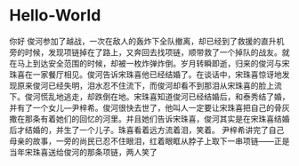 # Hello-World
你好
    俊河参加了越战，一次在敌人的轰炸下全队撤离，却已经到了救援的直升机旁的时候，发现项链掉在了路上，又奔回去找项链，顺带救了一个掉队的战友。就在马上到达安全范围的时候，却被一枚炸弹炸倒。岁月转瞬即逝，归来的俊河与宋珠喜在一家餐厅相见。俊河告诉宋珠喜他已经结婚了。在谈话中，宋珠喜惊讶地发现原来俊河已经失明，泪水忍不住流下，而俊河却看不到那泪从宋珠喜的脸上流下。俊河慌乱地逃走，却跌倒在地。宋珠喜知道俊河已经结婚后，和泰秀结了婚，并有了一个女儿—尹梓希。俊河很快去世了，他叫人一定要让宋珠喜把自己的骨灰撒在那条有着她们的回忆的河里。并且她们告诉宋珠喜，俊河其实是在宋珠喜结婚后才结婚的，并生了一个儿子。珠喜看着远方流着泪，笑着。 尹梓希讲完了自己母亲的故事，一旁的尚民已忍不住眼泪，红着眼眶从脖子上取下一串项链——正是当年宋珠喜送给俊河的那条项链，两人笑了
